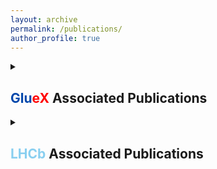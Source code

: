 ```yaml
---
layout: archive
permalink: /publications/
author_profile: true
---
```


<details>
<summary style="cursor: pointer; font-weight: bold;"><h2><span style="color: #0047ab;">Glu</span><span style="color: #ff0000;">eX</span> Associated Publications</h2></summary>

<details>
  <summary style="cursor: pointer; font-weight: bold; font-size: 1.2em;">
    Collaboration Publications
  </summary>
  <div style="margin-left: 20px; margin-top: 10px;">
    <p>
      <strong>Measurement of Spin Density Matrix Elements in &lambda;(1520) Photoproduction at 8.2 GeV to 8.8 GeV</strong><br>
      Published in <em>Physical Review C</em> -- March, 2022<br>
      <ul>
        <li>DOI: <a href="https://journals.aps.org/prc/abstract/10.1103/PhysRevC.105.035201">https://journals.aps.org/prc/abstract/10.1103/PhysRevC.105.035201</a></li>
        <li>arXiv: <a href="https://arxiv.org/abs/2107.12314">https://arxiv.org/abs/2107.12314</a></li>
      </ul>
    </p>
    <p>
      <strong>Search for photoproduction of axion-like particles at GlueX<br>
      Published in <em>Physical Review D</em> -- March, 2022<br>
      <ul>
        <li>DOI: <a href="https://journals.aps.org/prd/abstract/10.1103/PhysRevD.105.052007">https://journals.aps.org/prd/abstract/10.1103/PhysRevD.105.052007</a></li>
        <li>arXiv: <a href="https://arxiv.org/abs/2109.13439">https://arxiv.org/abs/2109.13439</a></li>
      </ul>
    </p>
    <p>
      <strong>Measurement of beam asymmetry for &pi;<sup>-</sup>&Delta;<sup>++</sup> photoproduction on the proton at E<sub>&gamma;</sub>=8.5 GeV</strong><br>
      Published in <em>Physical Review C</em> -- February, 2021<br>
      <ul>
        <li>DOI: <a href="https://journals.aps.org/prc/abstract/10.1103/PhysRevC.103.L022201">https://journals.aps.org/prc/abstract/10.1103/PhysRevC.103.L022201</a></li>
        <li>arXiv: <a href="https://arxiv.org/abs/2009.07326">https://arxiv.org/abs/2009.07326</a></li>
      </ul>
    </p>
  </div>
</details>
<details>
  <summary style="cursor: pointer; font-weight: bold; font-size: 1.2em;">
    Proceedings
  </summary>
</details>
</details>

<details>
<summary style="cursor: pointer; font-weight: bold;"><h2><span style="color: #89cff0;">LHCb</span> Associated Publications</h2></summary>
<details>
  <summary style="cursor: pointer; font-weight: bold;">Collaboration Publications</summary>
  <div style="margin-left: 20px; margin-top: 10px;">
    <p>
    </p>
  </div>
</details>
<details>
  <summary style="cursor: pointer; font-weight: bold; font-size: 1.2em;">
    Proceedings
  </summary>
</details>
</details>

